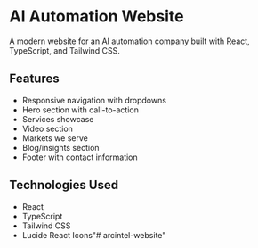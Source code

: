 # AI Automation Website

A modern website for an AI automation company built with React, TypeScript, and Tailwind CSS.

## Features

- Responsive navigation with dropdowns
- Hero section with call-to-action
- Services showcase
- Video section
- Markets we serve
- Blog/insights section
- Footer with contact information

## Technologies Used

- React
- TypeScript
- Tailwind CSS
- Lucide React Icons"# arcintel-website" 
